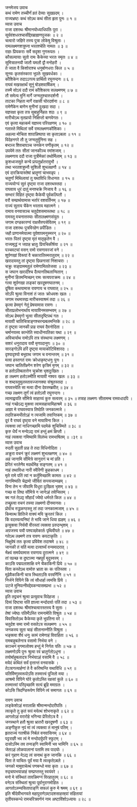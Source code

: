 जनमेजय उवाच  
कथं रामेण तच्चीर्णं व्रतं देव्याः सुखप्रदम् ।  
राज्यभ्रष्टः कथं सोऽथ कथं सीता हृता पुनः ॥ १ ॥  
व्यास उवाच  
राजा दशरथः श्रीमानयोध्याधिपतिः पुरा ।  
सूर्यवंशधरश्चासीद्देवब्राह्मणपूजकः ॥ २ ॥  
चत्वारो जज्ञिरे तस्य पुत्रा लोकेषु विश्रुताः ।  
रामलक्ष्मणशत्रुघ्ना भरतश्चेति नामतः ॥ ३ ॥  
राज्ञः प्रियकराः सर्वे सदृशा गुणरूपतः ।  
कौसल्यायाः सुतो रामः कैकेय्या भरतः स्मृतः ॥ ४ ॥  
सुमित्रातनयौ जातौ यमलौ द्वौ मनोहरौ ।  
ते जाता वै किशोराश्च धनुर्बाणधराः किल ॥ ५ ॥  
सूनवः कृतसंस्कारा भूपतेः सुखवर्धकाः ।  
कौशिकेन तदाऽऽगत्य प्रार्थितो रघुनन्दनः ॥ ६ ॥  
राघवं मखरक्षार्थं सूनुं षोडशवार्षिकम् ।  
तस्मै सोऽयं ददौ रामं कौशिकाय सलक्ष्मणम् ॥ ७ ॥  
तौ समेत्य मुनिं मार्गे जग्मतुश्चारुदर्शनौ ।  
ताटका निहता मार्गे राक्षसी घोरदर्शना ॥ ८ ॥  
रामेणैकेन बाणेन मुनीनां दुःखदा सदा ।  
यज्ञरक्षा कृता तत्र सुबाहुर्निहतः शठः ॥ ९ ॥  
मारीचोऽथ मृतप्रायो निक्षिप्तो बाणवेगतः ।  
एवं कृत्वा महत्कर्म यज्ञस्य परिरक्षणम् ॥ १० ॥  
गतास्ते मिथिलां सर्वे रामलक्ष्मणकौशिकाः ।  
अहल्या मोचिता शापान्निष्पापा सा कृताऽबला ॥ ११ ॥  
विदेहनगरे तौ तु जग्मतुर्मुनिना सह ।  
बभञ्ज शिवचापञ्च जनकेन पणीकृतम् ॥ १२ ॥  
उपयेमे ततः सीतां जानकीञ्च रमांशजाम् ।  
लक्ष्मणाय ददौ राजा पुत्रीमेकां तथोर्मिलाम् ॥ १३ ॥  
कुशध्वजसुते कन्ये प्रापतुर्भ्रातरावुभौ ।  
तथा भरतशत्रुघ्नौ सुशिलौ शुभलक्षणौ ॥ १४ ॥  
एवं दारक्रियास्तेषां भ्रातॄणां चाभवन्नृप ।  
चतुर्णां मिथिलायां तु यथाविधि विधानतः ॥ १५ ॥  
राज्ययोग्यं सुतं दृष्ट्वा राजा दशरथस्तदा ।  
राघवाय धुरं दातुं मनश्चक्रे निजाय वै ॥ १६ ॥  
सम्भारं विहितं दृष्ट्वा कैकेयी पूर्वकल्पितौ ।  
वरौ सम्प्रार्थयामास भर्तारं वशवर्तिनम् ॥ १७ ॥  
राज्यं सुताय चैकेन भरताय महात्मने ।  
रामाय वनवासञ्च चतुर्दशसमास्तथा ॥ १८ ॥  
रामस्तु वचनात्तस्याः सीतालक्ष्मणसंयुतः ।  
जगाम दण्डकारण्यं राक्षसैरुपसेवितम् ॥ १९ ॥  
राजा दशरथः पुत्रविरहेण प्रपीडितः ।  
जहौ प्राणानमेयात्मा पूर्वशापमनुस्मरन् ॥ २० ॥  
भरतः पितरं दृष्ट्वा मृतं मातृकृतेन वै ।  
राज्यमृद्धं न जग्राह भ्रातुः प्रियचिकीर्षया ॥ २१ ॥  
पञ्चवट्यां वसन् रामो रावणावरजां वने ।  
शूर्पणखां विरूपां वै चकारातिस्मरातुराम् ॥ २२ ॥  
खरादयस्तु तां दृष्ट्वा छिन्ननासां निशाचराः ।  
चक्रुः सङ्ग्राममतुलं रामेणामिततेजसा ॥ २३ ॥  
स जघान खरादींश्च दैत्यानतिबलान्वितान् ।  
मुनीनां हितमन्विच्छन् रामः सत्यपराक्रमः ॥ २४ ॥  
गत्वा शूर्पणखा लङ्कां खरदूषणघातनम् ।  
दूषिता कथयामास रावणाय च राघवात् ॥ २५ ॥  
सोऽपि श्रुत्वा विनाशं तं जातः क्रोधवशः खलः ।  
जगाम रथमारुह्य मारीचस्याश्रमं तदा ॥ २६ ॥  
कृत्वा हेममृगं नेतुं प्रेषयामास रावणः ।  
सीताप्रलोभनार्थाय मायाविनमसम्भवम् ॥ २७ ॥  
सोऽथ हेममृगो भूत्वा सीतादृष्टिपथं गतः ।  
मायावी चातिचित्राङ्गश्चरन्प्रबलमन्तिके ॥ २८ ॥  
तं दृष्ट्वा जानकी प्राह राघवं दैवनोदिता ।  
चर्मानयस्व कान्तेति स्वाधीनपतिका यथा ॥ २९ ॥  
अविचार्याथ रामोऽपि तत्र संस्थाप्य लक्ष्मणम् ।  
सशरं धनुरादाय ययौ मृगपदानुगः ॥ ३० ॥  
सारङ्गोऽपि हरिं दृष्ट्वा मायाकोटिविशारदः ।  
दृश्यादृश्यो बभूवाथ जगाम च वनान्तरम् ॥ ३१ ॥  
मत्वा हस्तगतं रामः क्रोधाकृष्टधनुः पुनः ।  
जघान चातितीक्ष्णेन शरेण कृत्रिमं मृगम् ॥ ३२ ॥  
स हतोऽतिबलात्तेन चुक्रोश भृशदुःखितः ।  
हा लक्ष्मण हतोऽस्मीति मायावी नश्वरः खलः ॥ ३३ ॥  
स शब्दस्तुमुलस्तावज्जानक्या संश्रुतस्तदा ।  
राघवस्येति सा मत्वा दीना देवरमब्रवीत् ॥ ३४ ॥  
गच्छ लक्ष्मण तूर्णं त्वं हतोऽसौ रघुनन्दनः ।  
त्वामाह्वयति सौ‌मित्रे साहाय्यं कुरु सत्वरम् ॥ ३५ ॥
तत्राह लक्ष्मणः सीतामम्ब रामवधादपि ।  
नाहं गच्छेऽद्य मुक्त्वा त्वामसहायामिहाश्रमे ॥ ३६ ॥  
आज्ञा मे राघवस्यात्र तिष्ठेति जनकात्मजे ।  
तदतिक्रमभीतोऽहं न त्यजामि तवान्तिकम् ॥ ३७ ॥  
दूरं वै राघवं दृष्ट्वा वने मायाविना किल ।  
त्यक्त्वा त्वां नाधिगच्छामि पदमेकं शुचिस्मिते ॥ ३८ ॥  
कृरु धैर्यं न मन्येऽद्य रामं हन्तुं क्षमं क्षिप्तौ ।  
नाहं त्यक्त्वा गमिष्यामि विलंघ्य रामभाषितम् ॥ ।३९ ॥  
व्यास उवाच  
रुदती सुदती प्राह ते तदा विधिनोदिता ।  
अक्रूरा वचनं क्रूरं लक्ष्मणं शुभलक्षणम् ॥ ४० ॥  
अहं जानामि सौ‌मित्रे सानुरागं च मां प्रति ।  
प्रेरितं भरतेनैव मदर्थमिह सङ्गतम् ॥ ४१ ॥  
नाहं तथाविधा नारी स्वैरिणी कुहकाधम ।  
मृते रामे पतिं त्वां न कर्तुमिच्छामि कामतः ॥ ४२ ॥  
नागमिष्यति चेद्रामो जीवितं सन्त्यजाम्यहम् ।  
विना तेन न जीवामि विधुरा दुःखिता भृशम् ॥ ४३ ॥  
गच्छ वा तिष्ठ सौमित्रे न जानेऽहं तवेप्सितम् ।  
क्व गतं तेऽद्य सौहार्दं ज्येष्ठे धर्मरते किल ॥ ४४ ॥  
तच्छ्रुत्वा वचनं तस्या लक्ष्मणो दीनमानसः ।  
प्रोवाच रुद्धकण्ठस्तु तां तदा जनकात्मजाम् ॥ ४५ ॥  
किमात्थ क्षितिजे वाक्यं मयि क्रूरतरं किल ।  
किं वदस्यत्यनिष्टं ते भावि जाने धिया ह्यहम् ॥ ४६ ॥  
इत्युक्त्वा निर्ययौ वीरस्तां त्यक्त्वा प्ररुदन्भृशम् ।  
अग्रजस्य ययौ पश्यञ्छोकार्तः पृथिवीपते ॥ ४७ ॥  
गतेऽथ लक्ष्मणे तत्र रावणः कपटाकृतिः ।  
भिक्षुवेषं ततः कृत्वा प्रविवेश तदाश्रमे ॥ ४८ ॥  
जानकी तं यतिं मत्वा दत्त्वार्घ्यं वन्यमादरात् ।  
भैक्ष्यं समर्पयामास रावणाय दुरात्मने ॥ ४९ ॥  
तां पप्रच्छ स दुष्टात्मा नम्रपूर्वं मृदुस्वरम् ।  
काऽसि पद्मपलाशाक्षि वने चैकाकिनी प्रिये ॥ ५० ॥  
पिता कस्तेऽथ वामोरु भ्राता कः कः पतिस्तव ।  
मूढेवैकाकिनी चात्र स्थिताऽसि वरवर्णिनि ॥ ५१ ॥  
निर्जने विपिने किं त्वं सौधार्हा त्वमसि प्रिये ।  
उटजे मुनिपत्नीवद्देवकन्यासमप्रभा ॥ ५२ ॥  
व्यास उवाच  
इति तद्वचनं श्रुत्वा प्रत्युवाच विदेहजा ।  
दिव्यं दिष्ट्या यतिं ज्ञात्वा मन्दोदर्याः पतिं तदा ॥ ५३ ॥  
राजा दशरथः श्रीमांश्चत्वारस्तस्य वै सुताः ।  
तेषां ज्येष्ठः पतिर्मेऽस्ति रामनामेति विश्रुतः ॥ ५४ ॥  
विवासितोऽथ कैकेय्या कृते भूपतिना वरे ।  
चतुर्दश समा रामो वसतेऽत्र सलक्ष्मणः ॥ ५५ ॥  
जनकस्य सुता चाहं सीतानाम्नीति विश्रुता ।  
भङ्क्त्वा शैवं धनुः कामं रामेणाहं विवाहिता ॥ ५६ ॥  
रामबाहुबलेनात्र वसामो निर्भया वने ।  
काञ्चनं मृगमालोक्य हन्तुं मे निर्गतः पतिः ॥ ५७ ॥  
लक्ष्मणोऽपि पुनः श्रुत्वा रवं भ्रातुर्गतोऽधुना ।  
तयोर्बाहुबलादत्र निर्भयाऽहं वसामि वै ॥ ५८ ॥  
मयेदं कथितं सर्वं वृत्तान्तं वनवासके ।  
तेऽत्रागत्यार्हणां ते वै करिष्यन्ति यथाविधि ॥ ५९ ॥  
यतिर्विष्णुस्वरूपोऽसि तस्मात्त्वं पूजितो मया ।  
आश्रमो विपिने घोरे कृतोऽस्ति रक्षसां कुले ॥ ६० ॥  
तस्मात्त्वां परिपृच्छामि सत्यं ब्रूहि ममाग्रतः ।  
कोऽसि त्रिदण्डिरूपेण विपिने त्वं समागतः ॥ ६१ ॥  
  
रावण उवाच  
लङ्केशोऽहं मरालाक्षि श्रीमान्मन्दोदरीपतिः ।  
त्वत्कृते तु कृतं रूपं मयेत्थं शोभनाकृते ॥ ६२ ॥  
आगतोऽहं वरारोहे भगिन्या प्रेरितोऽत्र वै ।  
जनस्थाने हतौ श्रुत्वा भ्रातरौ खरदूषणौ ॥ ६३ ॥  
अङ्गीकुरु नृपं मां त्वं त्यक्त्वा तं मानुषं पतिम् ।  
हृतराज्यं गतश्रीकं निर्बलं वनवासिनम् ॥ ६४ ॥  
पट्टराज्ञी भव त्वं मे मन्दोदर्युपरि स्फुटम् ।  
दासोऽस्मि तव तन्वङ्‌गि स्वामिनी भव भामिनि ॥ ६५ ॥  
जेताऽहं लोकपालानां पतामि तव पादयोः ।  
करं गृहाण मेऽद्य त्वं सनाथं कुरु जानकि ॥ ६६ ॥  
पिता ते याचितः पूर्वं मया वै त्वत्कृतेऽबले ।  
जनको मामुवाचेत्थं पणबन्धो मया कृतः ॥ ६७ ॥  
रुद्रचापभयान्नाहं सम्प्राप्तस्तु स्वयंवरे ।  
मनो मे संस्थितं तावन्निमग्नं विरहातुरम् ॥ ६८ ॥  
वनेऽत्र संस्थितां श्रुत्वा पूर्वानुरागमोहितः ।  
आगतोऽस्म्यसितापाङ्‌गि सफलं कुरु मे श्रमम् ॥ ६९ ॥  
इति श्रीदेवीभागवते महापुराणेऽष्टादशसाहस्र्यां संहितायां  
तृतीयस्कन्धे रामचरित्रवर्णनं नाम अष्टाविंशोऽध्यायः ॥ २८ ॥
